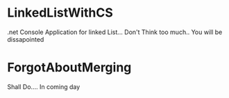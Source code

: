 # LinkedListWithCS
.net Console Application for linked List... Don't Think too much.. You will be dissapointed
# ForgotAboutMerging
Shall Do.... In coming day
